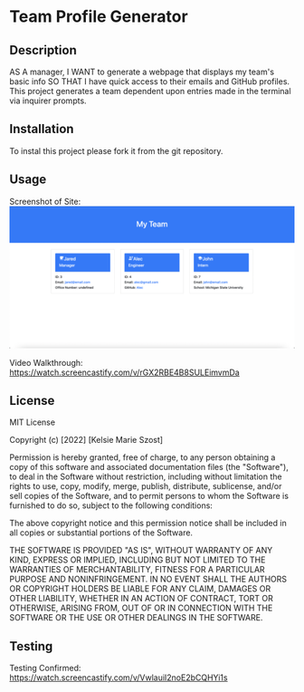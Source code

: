 # Team Profile Generator

## Description
AS A manager, I WANT to generate a webpage that displays my team's basic info SO THAT I have quick access to their emails and GitHub profiles.
This project generates a team dependent upon entries made in the terminal via inquirer prompts.

## Installation
To instal this project please fork it from the git repository.

## Usage

Screenshot of Site:
<img src="./src/images/Screenshot.png"></img>


Video Walkthrough:
https://watch.screencastify.com/v/rGX2RBE4B8SULEimvmDa


## License
MIT License

Copyright (c) [2022] [Kelsie Marie Szost]

Permission is hereby granted, free of charge, to any person obtaining a copy
of this software and associated documentation files (the "Software"), to deal
in the Software without restriction, including without limitation the rights
to use, copy, modify, merge, publish, distribute, sublicense, and/or sell
copies of the Software, and to permit persons to whom the Software is
furnished to do so, subject to the following conditions:

The above copyright notice and this permission notice shall be included in all
copies or substantial portions of the Software.

THE SOFTWARE IS PROVIDED "AS IS", WITHOUT WARRANTY OF ANY KIND, EXPRESS OR
IMPLIED, INCLUDING BUT NOT LIMITED TO THE WARRANTIES OF MERCHANTABILITY,
FITNESS FOR A PARTICULAR PURPOSE AND NONINFRINGEMENT. IN NO EVENT SHALL THE
AUTHORS OR COPYRIGHT HOLDERS BE LIABLE FOR ANY CLAIM, DAMAGES OR OTHER
LIABILITY, WHETHER IN AN ACTION OF CONTRACT, TORT OR OTHERWISE, ARISING FROM,
OUT OF OR IN CONNECTION WITH THE SOFTWARE OR THE USE OR OTHER DEALINGS IN THE
SOFTWARE.

## Testing

Testing Confirmed:
https://watch.screencastify.com/v/VwlauiI2noE2bCQHYi1s 

